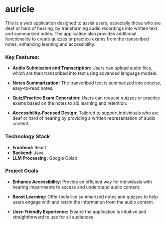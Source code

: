 # auricle

This is a web application designed to assist users, especially those who are deaf or hard of hearing, by transforming audio recordings into written text and summarized notes. The application also provides additional functionality to create quizzes or practice exams from the transcribed notes, enhancing learning and accessibility.

### Key Features:

- **Audio Submission and Transcription:** Users can upload audio files, which are then transcribed into text using advanced language models.
    
- **Notes Summarization:** The transcribed text is summarized into concise, easy-to-read notes.
    
- **Quiz/Practice Exam Generation:** Users can request quizzes or practice exams based on the notes to aid learning and retention.
    
- **Accessibility-Focused Design:** Tailored to support individuals who are deaf or hard of hearing by providing a written representation of audio content.

### Technology Stack

- **Frontend:** React
- **Backend:** Java
- **LLM Processing:** Google Colab

### Project Goals

- **Enhance Accessibility:** Provide an efficient way for individuals with hearing impairments to access and understand audio content.
    
- **Boost Learning:** Offer tools like summarized notes and quizzes to help users engage with and retain the information from the audio content.
    
- **User-Friendly Experience:** Ensure the application is intuitive and straightforward to use for all audiences.